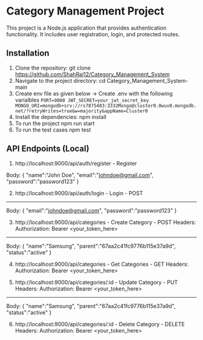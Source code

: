 # Category Management Project

This project is a Node.js application that provides authentication functionality. It includes user registration, login, and protected routes.

## Installation

1. Clone the repository:
    git clone https://github.com/ShahRaj12/Category_Management_System
2. Navigate to the project directory:
    cd Category_Management_System-main
3. Create env file as given below
    -> Create .env with the following varialbles
        ````
        PORT=9000
        JWT_SECRET=your_jwt_secret_key
        MONGO_URI=mongodb+srv://rs7875483:3332Mongo@cluster0.0wuv0.mongodb.net/?retryWrites=true&w=majority&appName=Cluster0
        ````
4. Install the dependencies:
    npm install
5. To run the project
    npm run start
6. To run the test cases
    npm test

## API Endpoints (Local)

1. http://localhost:9000/api/auth/register - Register

Body: {
    "name":"John Doe",
    "email":"johndoe@gmail.com",
    "password":"password123"
}

2. http://localhost:9000/api/auth/login - Login - POST
----
Body: {
    "email":"johndoe@gmail.com",
    "password":"password123"
}

3. http://localhost:9000/api/categories - Create Category - POST
Headers: 
Authorization: Bearer <your_token_here>
----
Body: {
    "name":"Samsung",
    "parent":"67aa2c41fc9776b115e37a9d",
    "status":"active"
}

4. http://localhost:9000/api/categories - Get Categories - GET
Headers: 
Authorization: Bearer <your_token_here>

5. http://localhost:9000/api/categories/:id - Update Category - PUT
Headers: 
Authorization: Bearer <your_token_here>
----
Body: {
    "name":"Samsung",
    "parent":"67aa2c41fc9776b115e37a9d",
    "status":"active"
}

6. http://localhost:9000/api/categories/:id - Delete Category - DELETE
Headers: 
Authorization: Bearer <your_token_here>
